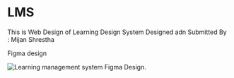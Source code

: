 # LMS

This is Web Design of Learning Design System
Designed adn Submitted By : Mijan Shrestha

Figma design

![Learning management system Figma Design](../LMS/Screenshot.png).
